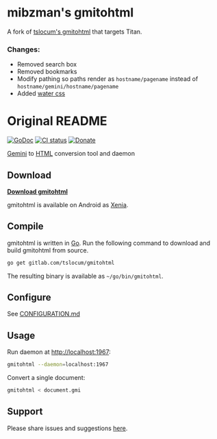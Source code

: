 # mibzman's gmitohtml
A fork of [tslocum's gmitohtml](https://gitlab.com/tslocum/gmitohtml) that targets Titan.

### Changes:
- Removed search box
- Removed bookmarks 
- Modify pathing so paths render as `hostname/pagename` instead of `hostname/gemini/hostname/pagename`
- Added [water css](https://watercss.kognise.dev/)

# Original README
[![GoDoc](https://gitlab.com/tslocum/godoc-static/-/raw/master/badge.svg)](https://docs.rocketnine.space/gitlab.com/tslocum/gmitohtml/pkg/gmitohtml)
[![CI status](https://gitlab.com/tslocum/gmitohtml/badges/master/pipeline.svg)](https://gitlab.com/tslocum/gmitohtml/commits/master)
[![Donate](https://img.shields.io/liberapay/receives/rocketnine.space.svg?logo=liberapay)](https://liberapay.com/rocketnine.space)

[Gemini](https://gemini.circumlunar.space) to [HTML](https://en.wikipedia.org/wiki/HTML)
conversion tool and daemon

## Download

[**Download gmitohtml**](https://gmitohtml.rocketnine.space/download/?sort=name&order=desc)

gmitohtml is available on Android as [Xenia](https://gitlab.com/tslocum/xenia).

## Compile

gmitohtml is written in [Go](https://golang.org). Run the following command to
download and build gmitohtml from source.

```bash
go get gitlab.com/tslocum/gmitohtml
```

The resulting binary is available as `~/go/bin/gmitohtml`.

## Configure

See [CONFIGURATION.md](https://gitlab.com/tslocum/gmitohtml/blob/master/CONFIGURATION.md)

## Usage

Run daemon at [http://localhost:1967](http://localhost:1967):

```bash
gmitohtml --daemon=localhost:1967
```

Convert a single document:

```bash
gmitohtml < document.gmi
```

## Support

Please share issues and suggestions [here](https://gitlab.com/tslocum/gmitohtml/issues).
